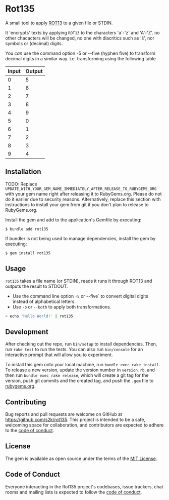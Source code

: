 # Rot135

A small tool to apply [ROT13](https://wikipedia.org/wiki/ROT13) to a given file or STDIN.

It 'encrypts' texts by applying `ROT13` to the characters 'a'-'z' and 'A'-'Z'. no other chacacters will be changed, no
one with diacritics such as 'š', nor symbols or (decimal) digits.

You _can_ use the command option -5 or --five (hyphen five) to transform decimal digits in a similar way. i.e.
transforming using the following table

| Input | Output |
|-------|--------|
| 0     | 5      |
| 1     | 6      |
| 2     | 7      |
| 3     | 8      |
| 4     | 9      |
| 5     | 0      |
| 6     | 1      |
| 7     | 2      |
| 8     | 3      |
| 9     | 4      |


## Installation

TODO: Replace `UPDATE_WITH_YOUR_GEM_NAME_IMMEDIATELY_AFTER_RELEASE_TO_RUBYGEMS_ORG` with your gem name right after releasing it to RubyGems.org. Please do not do it earlier due to security reasons. Alternatively, replace this section
with instructions to install your gem from git if you don't plan to release to RubyGems.org.

Install the gem and add to the application's Gemfile by executing:

    $ bundle add rot135

If bundler is not being used to manage dependencies, install the gem by executing:

    $ gem install rot135

## Usage

`rot135` takes a file name (or STDIN), reads it runs it through ROT13 and outputs the result to STDOUT.

* Use the command line option `-5` or --five` to convert digital digits instead of alphabetical letters.
* Use `-b` or `--both` to apply both transformations.

```bash
> echo 'Hello World!' | rot135

```


## Development

After checking out the repo, run `bin/setup` to install dependencies. Then, run `rake test` to run the tests. You can
also run `bin/console` for an interactive prompt that will allow you to experiment.

To install this gem onto your local machine, run `bundle exec rake install`. To release a new version, update the
version number in `version.rb`, and then run `bundle exec rake release`, which will create a git tag for the version,
push git commits and the created tag, and push the `.gem` file to [rubygems.org](https://rubygems.org).

## Contributing

Bug reports and pull requests are welcome on GitHub at https://github.com/s2k/rot135. This project is intended to be a
safe, welcoming space for collaboration, and contributors are expected to adhere to
the [code of conduct](https://github.com/s2k/rot135/blob/main/CODE_OF_CONDUCT.md).

## License

The gem is available as open source under the terms of the [MIT License](https://opensource.org/licenses/MIT).

## Code of Conduct

Everyone interacting in the Rot135 project's codebases, issue trackers, chat rooms and mailing lists is expected to
follow the [code of conduct](https://github.com/s2k/rot135/blob/main/CODE_OF_CONDUCT.md).
